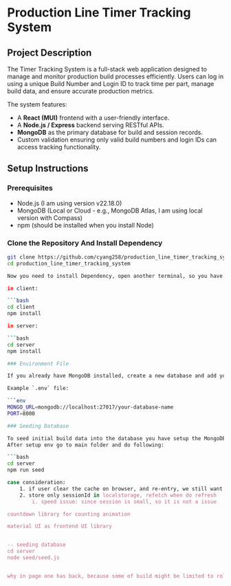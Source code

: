 # Production Line Timer Tracking System

## Project Description

The Timer Tracking System is a full-stack web application designed to manage and monitor production build processes efficiently. Users can log in using a unique Build Number and Login ID to track time per part, manage build data, and ensure accurate production metrics.

The system features:
- A **React (MUI)** frontend with a user-friendly interface.
- A **Node.js / Express** backend serving RESTful APIs.
- **MongoDB** as the primary database for build and session records.
- Custom validation ensuring only valid build numbers and login IDs can access tracking functionality.

## Setup Instructions

### Prerequisites
- Node.js (I am using version v22.18.0)
- MongoDB (Local or Cloud - e.g., MongoDB Atlas, I am using local version with Compass)
- npm (should be installed when you install Node)

### Clone the Repository And Install Dependency
```bash
git clone https://github.com/cyang258/production_line_timer_tracking_system.git
cd production_line_timer_tracking_system

Now you need to install Dependency, open another terminal, so you have one for client and one for server

in client:

```bash
cd client
npm install

in server:

```bash
cd server
npm install

### Environment File

If you already have MongoDB installed, create a new database and add your MongoDB connection string to the `.env` file.

Example `.env` file:

```env
MONGO_URL=mongodb://localhost:27017/your-database-name
PORT=8000

### Seeding Database

To seed initial build data into the database you have setup the MongoDB and env file first.
After setup env go to main folder and do following:

```bash
cd server
npm run seed

case consideration:
    1. if user clear the cache on browser, and re-entry, we still want to fetch the stored session data
    2. store only sessionId in localstorage, refetch when do refresh
        i. speed issue: since session is small, so it is not a issue

countdown library for counting animation

material UI as frontend UI library


-- seeding database
cd server
node seed/seed.js


why in page one has back, because some of build might be limited to role specific, if user want to change to another build, they might requre to change login ID as well